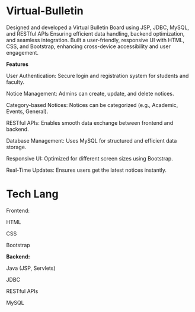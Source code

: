 # Virtual-Bulletin
Designed and developed a Virtual Bulletin Board using JSP, JDBC, MySQL, and RESTful APIs  Ensuring efficient data handling, backend optimization, and seamless integration. Built a user-friendly, responsive UI with HTML, CSS, and Bootstrap, enhancing cross-device accessibility and user engagement. 


**Features**

User Authentication: Secure login and registration system for students and faculty.

Notice Management: Admins can create, update, and delete notices.

Category-based Notices: Notices can be categorized (e.g., Academic, Events, General).

RESTful APIs: Enables smooth data exchange between frontend and backend.

Database Management: Uses MySQL for structured and efficient data storage.

Responsive UI: Optimized for different screen sizes using Bootstrap.

Real-Time Updates: Ensures users get the latest notices instantly.

# Tech Lang

Frontend:

HTML

CSS

Bootstrap

**Backend:**

Java (JSP, Servlets)

JDBC

RESTful APIs

MySQL

